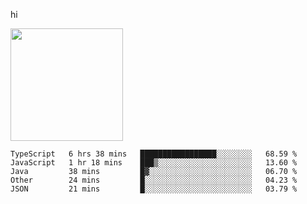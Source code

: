 hi

<img height="180em" src="https://github-readme-stats.vercel.app/api?username=AProductiveNerd&show_icons=true&hide_border=true&&count_private=true&include_all_commits=true" />

<!--START_SECTION:waka-->
```text
TypeScript   6 hrs 38 mins   █████████████████░░░░░░░░   68.59 % 
JavaScript   1 hr 18 mins    ███▒░░░░░░░░░░░░░░░░░░░░░   13.60 % 
Java         38 mins         █▓░░░░░░░░░░░░░░░░░░░░░░░   06.70 % 
Other        24 mins         █░░░░░░░░░░░░░░░░░░░░░░░░   04.23 % 
JSON         21 mins         █░░░░░░░░░░░░░░░░░░░░░░░░   03.79 % 
```
<!--END_SECTION:waka-->
